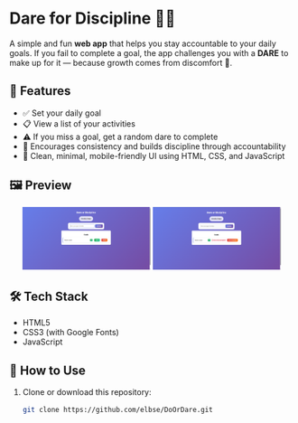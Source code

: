 # Dare for Discipline 🧠🔥

A simple and fun **web app** that helps you stay accountable to your daily goals. If you fail to complete a goal, the app challenges you with a **DARE** to make up for it — because growth comes from discomfort 💪.

## 🚀 Features

- ✅ Set your daily goal
- 📋 View a list of your activities
- ⚠️ If you miss a goal, get a random dare to complete
- 🔁 Encourages consistency and builds discipline through accountability
- 💅 Clean, minimal, mobile-friendly UI using HTML, CSS, and JavaScript

## 🖼️ Preview

<p align="center">
  <img src="./images/ss1.png" alt="Screenshot 1" width="45%" />
  <img src="./images/ss2.png" alt="Screenshot 2" width="45%" />
</p>

## 🛠️ Tech Stack

- HTML5
- CSS3 (with Google Fonts)
- JavaScript

## 📂 How to Use

1. Clone or download this repository:
   ```bash
   git clone https://github.com/elbse/DoOrDare.git
